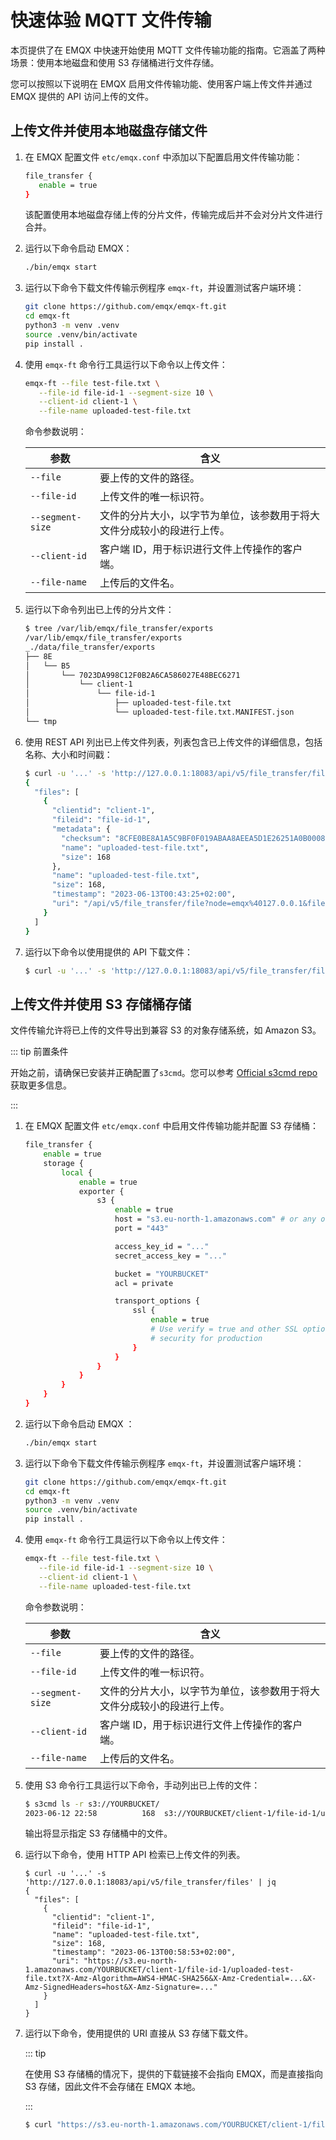 # 快速体验 MQTT 文件传输

本页提供了在 EMQX 中快速开始使用 MQTT 文件传输功能的指南。它涵盖了两种场景：使用本地磁盘和使用 S3 存储桶进行文件存储。

您可以按照以下说明在 EMQX 启用文件传输功能、使用客户端上传文件并通过 EMQX 提供的 API 访问上传的文件。

## 上传文件并使用本地磁盘存储文件

1. 在 EMQX 配置文件 `etc/emqx.conf` 中添加以下配置启用文件传输功能：

   ```bash
   file_transfer {
      enable = true
   }
   ```

   该配置使用本地磁盘存储上传的分片文件，传输完成后并不会对分片文件进行合并。

2. 运行以下命令启动 EMQX：

   ```bash
   ./bin/emqx start
   ```

3. 运行以下命令下载文件传输示例程序 `emqx-ft`，并设置测试客户端环境：

   ```bash
   git clone https://github.com/emqx/emqx-ft.git
   cd emqx-ft
   python3 -m venv .venv
   source .venv/bin/activate
   pip install .
   ```

4. 使用 `emqx-ft` 命令行工具运行以下命令以上传文件：

   ```bash
   emqx-ft --file test-file.txt \
      --file-id file-id-1 --segment-size 10 \
      --client-id client-1 \
      --file-name uploaded-test-file.txt
   ```

   命令参数说明：

   | 参数             | 含义                                                                   |
   | ---------------- | ---------------------------------------------------------------------- |
   | `--file`         | 要上传的文件的路径。                                                   |
   | `--file-id`      | 上传文件的唯一标识符。                                                 |
   | `--segment-size` | 文件的分片大小，以字节为单位，该参数用于将大文件分成较小的段进行上传。 |
   | `--client-id`    | 客户端 ID，用于标识进行文件上传操作的客户端。                          |
   | `--file-name`    | 上传后的文件名。                                                       |

5. 运行以下命令列出已上传的分片文件：

   ```bash
   $ tree /var/lib/emqx/file_transfer/exports
   /var/lib/emqx/file_transfer/exports
   _./data/file_transfer/exports
   ├── 8E
   │   └── B5
   │       └── 7023DA998C12F0B2A6CA586027E48BEC6271
   │           └── client-1
   │               └── file-id-1
   │                   ├── uploaded-test-file.txt
   │                   └── uploaded-test-file.txt.MANIFEST.json
   └── tmp
   ```

6. 使用 REST API 列出已上传文件列表，列表包含已上传文件的详细信息，包括名称、大小和时间戳：

   ```bash
   $ curl -u '...' -s 'http://127.0.0.1:18083/api/v5/file_transfer/files' | jq
   {
     "files": [
       {
         "clientid": "client-1",
         "fileid": "file-id-1",
         "metadata": {
           "checksum": "8CFE0BE8A1A5C9BF0F019ABAA8AEEA5D1E26251A0B000883C8875C99A5CFF2F8",
           "name": "uploaded-test-file.txt",
           "size": 168
         },
         "name": "uploaded-test-file.txt",
         "size": 168,
         "timestamp": "2023-06-13T00:43:25+02:00",
         "uri": "/api/v5/file_transfer/file?node=emqx%40127.0.0.1&fileref=8E%2FB5%2F7023DA998C12F0B2A6CA586027E48BEC6271%2Fclient-1%2Ffile-id-1%2Fuploaded-test-file.txt"
       }
     ]
   }
   ```

7. 运行以下命令以使用提供的 API 下载文件：

   ```bash
   $ curl -u '...' -s 'http://127.0.0.1:18083/api/v5/file_transfer/file?node=emqx%40127.0.0.1&fileref=8E%2FB5%2F7023DA998C12F0B2A6CA586027E48BEC6271%2Fclient-1%2Ffile-id-1%2Fuploaded-test-file.txt'
   ```

## 上传文件并使用 S3 存储桶存储

文件传输允许将已上传的文件导出到兼容 S3 的对象存储系统，如 Amazon S3。

::: tip 前置条件

开始之前，请确保已安装并正确配置了`s3cmd`。您可以参考 [Official s3cmd repo](https://github.com/s3tools/s3cmd) 获取更多信息。

:::

1. 在 EMQX 配置文件 `etc/emqx.conf` 中启用文件传输功能并配置 S3 存储桶：

   ```bash
   file_transfer {
       enable = true
       storage {
           local {
               enable = true
               exporter {
                   s3 {
                       enable = true
                       host = "s3.eu-north-1.amazonaws.com" # or any other S3-compatible storage
                       port = "443"

                       access_key_id = "..."
                       secret_access_key = "..."

                       bucket = "YOURBUCKET"
                       acl = private

                       transport_options {
                           ssl {
                               enable = true
                               # Use verify = true and other SSL options ensuring
                               # security for production
                           }
                       }
                   }
               }
           }
       }
   }
   ```

2. 运行以下命令启动 EMQX ：

   ```bash
   ./bin/emqx start
   ```

3. 运行以下命令下载文件传输示例程序 `emqx-ft`，并设置测试客户端环境：

   ```bash
   git clone https://github.com/emqx/emqx-ft.git
   cd emqx-ft
   python3 -m venv .venv
   source .venv/bin/activate
   pip install .
   ```

4. 使用 `emqx-ft` 命令行工具运行以下命令以上传文件：

   ```bash
   emqx-ft --file test-file.txt \
      --file-id file-id-1 --segment-size 10 \
      --client-id client-1 \
      --file-name uploaded-test-file.txt
   ```

   命令参数说明：

   | 参数             | 含义                                                                   |
   | ---------------- | ---------------------------------------------------------------------- |
   | `--file`         | 要上传的文件的路径。                                                   |
   | `--file-id`      | 上传文件的唯一标识符。                                                 |
   | `--segment-size` | 文件的分片大小，以字节为单位，该参数用于将大文件分成较小的段进行上传。 |
   | `--client-id`    | 客户端 ID，用于标识进行文件上传操作的客户端。                          |
   | `--file-name`    | 上传后的文件名。    |

5. 使用 S3 命令行工具运行以下命令，手动列出已上传的文件：

   ```bash
   $ s3cmd ls -r s3://YOURBUCKET/
   2023-06-12 22:58          168  s3://YOURBUCKET/client-1/file-id-1/uploaded-test-file.txt
   ```

   输出将显示指定 S3 存储桶中的文件。

6. 运行以下命令，使用 HTTP API 检索已上传文件的列表。

   ```
   $ curl -u '...' -s 'http://127.0.0.1:18083/api/v5/file_transfer/files' | jq
   {
     "files": [
       {
         "clientid": "client-1",
         "fileid": "file-id-1",
         "name": "uploaded-test-file.txt",
         "size": 168,
         "timestamp": "2023-06-13T00:58:53+02:00",
         "uri": "https://s3.eu-north-1.amazonaws.com/YOURBUCKET/client-1/file-id-1/uploaded-test-file.txt?X-Amz-Algorithm=AWS4-HMAC-SHA256&X-Amz-Credential=...&X-Amz-SignedHeaders=host&X-Amz-Signature=..."
       }
     ]
   }
   ```

7. 运行以下命令，使用提供的 URI 直接从 S3 存储下载文件。

   ::: tip

   在使用 S3 存储桶的情况下，提供的下载链接不会指向 EMQX，而是直接指向 S3 存储，因此文件不会存储在 EMQX 本地。

   :::

   ```bash
   $ curl "https://s3.eu-north-1.amazonaws.com/YOURBUCKET/client-1/file-id-1/uploaded-test-file.txt?X-Amz-Algorithm=AWS4-HMAC-SHA256&X-Amz-Credential=...&X-Amz-SignedHeaders=host&X-Amz-Signature=..."
   ```
